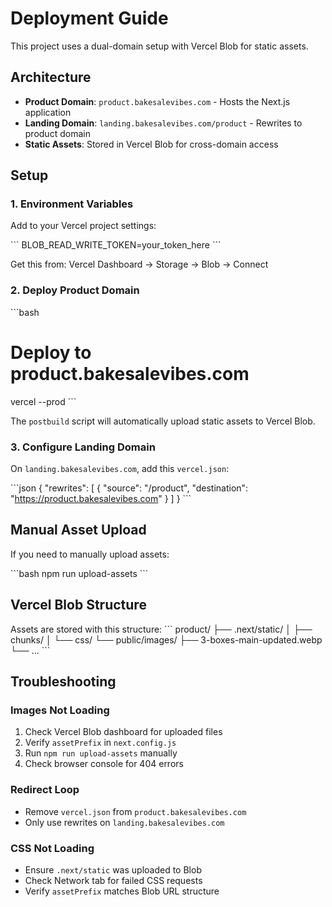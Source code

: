 # Deployment Guide

This project uses a dual-domain setup with Vercel Blob for static assets.

## Architecture

- **Product Domain**: `product.bakesalevibes.com` - Hosts the Next.js application
- **Landing Domain**: `landing.bakesalevibes.com/product` - Rewrites to product domain
- **Static Assets**: Stored in Vercel Blob for cross-domain access

## Setup

### 1. Environment Variables

Add to your Vercel project settings:

\`\`\`
BLOB_READ_WRITE_TOKEN=your_token_here
\`\`\`

Get this from: Vercel Dashboard → Storage → Blob → Connect

### 2. Deploy Product Domain

\`\`\`bash
# Deploy to product.bakesalevibes.com
vercel --prod
\`\`\`

The `postbuild` script will automatically upload static assets to Vercel Blob.

### 3. Configure Landing Domain

On `landing.bakesalevibes.com`, add this `vercel.json`:

\`\`\`json
{
  "rewrites": [
    {
      "source": "/product",
      "destination": "https://product.bakesalevibes.com"
    }
  ]
}
\`\`\`

## Manual Asset Upload

If you need to manually upload assets:

\`\`\`bash
npm run upload-assets
\`\`\`

## Vercel Blob Structure

Assets are stored with this structure:
\`\`\`
product/
├── .next/static/
│   ├── chunks/
│   └── css/
└── public/images/
    ├── 3-boxes-main-updated.webp
    └── ...
\`\`\`

## Troubleshooting

### Images Not Loading

1. Check Vercel Blob dashboard for uploaded files
2. Verify `assetPrefix` in `next.config.js`
3. Run `npm run upload-assets` manually
4. Check browser console for 404 errors

### Redirect Loop

- Remove `vercel.json` from `product.bakesalevibes.com`
- Only use rewrites on `landing.bakesalevibes.com`

### CSS Not Loading

- Ensure `.next/static` was uploaded to Blob
- Check Network tab for failed CSS requests
- Verify `assetPrefix` matches Blob URL structure
